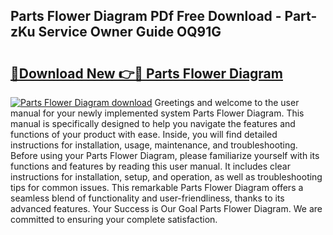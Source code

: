 ## Parts Flower Diagram PDf Free Download - Part-zKu Service Owner Guide OQ91G

# <h2><a href="http://dfsaem.blite.top/?on=Parts+Flower+Diagram">🔗Download New 👉🔴 Parts Flower Diagram</a></h2>

[![Parts Flower Diagram download](https://i.imgur.com/lujVjoI.png)](http://dfsaem.blite.top/?on=Parts+Flower+Diagram)
Greetings and welcome to the user manual for your newly implemented system Parts Flower Diagram. This manual is specifically designed to help you navigate the features and functions of your product with ease. Inside, you will find detailed instructions for installation, usage, maintenance, and troubleshooting. Before using your Parts Flower Diagram, please familiarize yourself with its functions and features by reading this user manual. It includes clear instructions for installation, setup, and operation, as well as troubleshooting tips for common issues. This remarkable Parts Flower Diagram offers a seamless blend of functionality and user-friendliness, thanks to its advanced features. Your Success is Our Goal Parts Flower Diagram. We are committed to ensuring your complete satisfaction.
